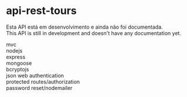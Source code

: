 # api-rest-tours

Esta API está em desenvolvimento e ainda não foi documentada.  
This API is still in development and doesn't have any documentation yet.  
  
mvc  
nodejs  
express  
mongoose  
bcryptojs  
json web authentication  
protected routes/authorization  
password reset/nodemailer

